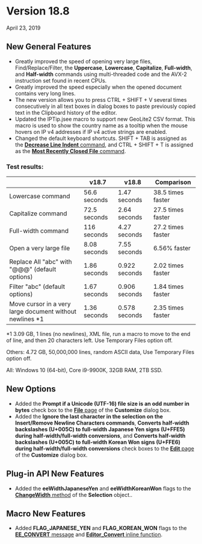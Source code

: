 # Version 18.8

April 23, 2019

## New General Features

- Greatly improved the speed of opening very large files, Find/Replace/Filter, the
**Uppercase**, **Lowercase**, **Capitalize**, **Full-width**, and **Half-width** commands using multi-threaded code and the AVX-2 instruction set found in recent CPUs.
- Greatly improved the speed especially when the opened document contains very long lines.
- The new version allows you to press CTRL + SHIFT + V several times consecutively in all text boxes in
dialog boxes to paste previously copied text in the Clipboard history of the editor.
- Updated the IPTip.jsee macro to support new GeoLite2 CSV format. This
macro is used to show the country name as a tooltip when the mouse hovers on
IP v4 addresses if IP v4 active strings are enabled.
- Changed the default keyboard shortcuts. SHIFT + TAB is assigned as the [**Decrease Line Indent** command](../cmd/edit/unindent), and CTRL + SHIFT + T is assigned as the [**Most Recently Closed File** command](../cmd/file/most_recent_closed_file).

### Test results:

|  | v18.7 | v18.8 | Comparison |
| --- | --- | --- | --- |
| Lowercase command | 56.6 seconds | 1.47  seconds | 38.5 times faster |
| Capitalize command | 72.5 seconds | 2.64 seconds | 27.5 times faster |
| Full-width command | 116 seconds | 4.27 seconds | 27.2 times faster |
| Open a very large file | 8.08 seconds | 7.55 seconds | 6.56% faster |
| Replace All "abc" with "@@@" (default options) | 1.86 seconds | 0.922 seconds | 2.02 times faster |
| Filter "abc" (default options) | 1.67 seconds | 0.906 seconds | 1.84 times faster |
| Move cursor in a very large document without newlines \*1 | 1.36 seconds | 0.578 seconds | 2.35 times faster |

\*1 3.09 GB, 1 lines (no newlines), XML file, run a macro to move to the end of line, and then 20 characters left. Use Temporary Files option off.

Others: 4.72 GB, 50,000,000 lines, random ASCII data, Use Temporary Files option off.

All: Windows 10 (64-bit), Core i9-9900K, 32GB RAM, 2TB SSD.

## New Options

- Added the **Prompt if a Unicode (UTF-16) file size is an odd**
**number in bytes** check box to the [**File** page](../dlg/customize/file/index) of the
**Customize** dialog box.
- Added the **Ignore the last character in the selection on the**
**Insert/Remove Newline Characters commands**, **Converts half-width backslashes (U+005C) to full-width Japanese Yen signs (U+FFE5) during half-width/full-width conversions**, and **Converts half-width backslashes (U+005C) to full-width Korean Won signs (U+FFE6) during half-width/full-width conversions** check boxes to the [**Edit** page](../dlg/customize/edit/index) of the **Customize** dialog box.

## Plug-in API New Features

- Added the **eeWidthJapaneseYen** and **eeWidthKoreanWon** flags to the [**ChangeWidth** method](../macro/selection/selection_changewidth) of the **Selection** object..

## Macro New Features

- Added **FLAG\_JAPANESE\_YEN** and **FLAG\_KOREAN\_WON** flags to the [**EE\_CONVERT** message](../plugin/message/ee_convert) and [**Editor\_Convert** inline function](../plugin/macro/editor_convert).